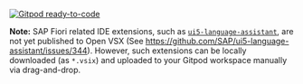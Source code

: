 [![Gitpod ready-to-code](https://img.shields.io/badge/Gitpod-ready--to--code-blue?logo=gitpod)](https://gitpod.io/#https://github.com/boghyon/gitpodsample)

**Note:**
SAP Fiori related IDE extensions, such as [`ui5-language-assistant`](https://marketplace.visualstudio.com/items?itemName=SAPOSS.vscode-ui5-language-assistant), are not yet published to Open VSX (See https://github.com/SAP/ui5-language-assistant/issues/344). However, such extensions can be locally downloaded (as `*.vsix`) and uploaded to your Gitpod workspace manually via drag-and-drop.
